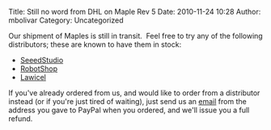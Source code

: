 Title: Still no word from DHL on Maple Rev 5
Date: 2010-11-24 10:28
Author: mbolivar
Category: Uncategorized

Our shipment of Maples is still in transit.  Feel free to try any of the
following distributors; these are known to have them in stock:

-   [SeeedStudio][]
-   [RobotShop][]
-   [Lawicel][]

If you've already ordered from us, and would like to order from a
distributor instead (or if you're just tired of waiting), just send us
an [email][] from the address you gave to PayPal when you ordered, and
we'll issue you a full refund.

  [SeeedStudio]: http://www.seeedstudio.com/depot/leaf-maple-cortex-m3-p-670.html
  [RobotShop]: http://www.robotshop.com/leaflabs-maple-32-bit-arduino-compatible-microcontroller.html
  [Lawicel]: http://www.lawicel-shop.se/shop/default.aspx?lng=ENG&cur=SEK
  [email]: mailto:payments@leaflabs.com
